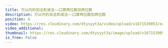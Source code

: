 ```yaml
---
title: 万以内的加法和减法——口算两位数加两位数
description: 万以内的加法和减法——口算两位数加两位数
position: 4
video: https://res.cloudinary.com/dtysyyt3a/video/upload/v1671539053/easymath/3年级上/02单元万以内的加减法（一）/nhxz6beexcm1t6sv19qe.mp4
video_additional: 
thumbnail: https://res.cloudinary.com/dtysyyt3a/image/upload/v1671539055/easymath/3年级上/02单元万以内的加减法（一）/blzvhdq0tpaws8bvvqtu.png
is_free: False
---
```

